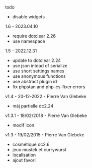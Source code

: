 todo
* disable widgets

1.6 - 2023.04.10
* require dotclear 2.26
* use namespace

1.5 - 2022.12.31
* update to dotclear 2.24
* use json intead of serialize
* use short settings names
* use anonymous functions
* use abstract plugin id
* fix phpstan and php-cs-fixer errors

v1.4 - 20-12-2022 - Pierre Van Glebeke
* màj partielle dc2.24

v1.3.1 - 18/02/2018 - Pierre Van Glebeke
* modif icon

v1.3 - 19/02/2015 - Pierre Van Glebeke
* cosmétique dc2.6
* jeux mustek et currywurst
* localisation
* ajout favori